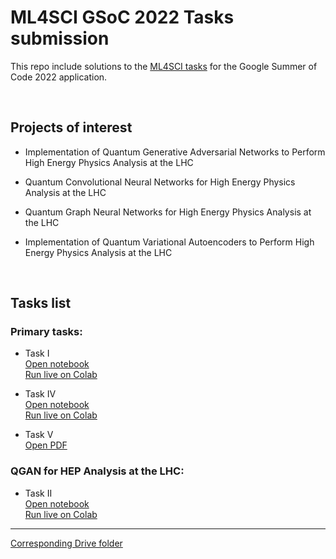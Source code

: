 # ML4SCI GSoC 2022 Tasks submission
This repo include solutions to the [ML4SCI tasks](https://docs.google.com/document/d/e/2PACX-1vSeQWHXbf-87eCPcEj-LcYEcBpPKnqCYoU0uf7PH-ou_XRdcg_xtXaP4fzSY8b_FiGMIyqsLjDNWqZD/pub) for the Google Summer of Code 2022 application.

<br />

## Projects of interest 


* Implementation of Quantum Generative Adversarial Networks to Perform High Energy Physics Analysis at the LHC

* Quantum Convolutional Neural Networks for High Energy Physics Analysis at the LHC

* Quantum Graph Neural Networks for High Energy Physics Analysis at the LHC

* Implementation of Quantum Variational Autoencoders to Perform High Energy Physics Analysis at the LHC


<br />

## Tasks list


### Primary tasks:

* Task I <br />
[Open notebook](tasks/Task_1.ipynb) <br />
[Run live on Colab](https://colab.research.google.com/drive/12m_zhadgskfJZXB1uwP69gOySAjXj_99?usp=sharing)

* Task IV <br />
[Open notebook](tasks/Task_4.ipynb) <br />
[Run live on Colab](https://colab.research.google.com/drive/1yneUh_KHmhP8AJGlJTgnGwe-vmwcZbPv)

* Task V <br />
[Open PDF](tasks/Task_5.pdf)  



### QGAN for HEP Analysis at the LHC:

* Task II <br />
[Open notebook](tasks/Task_4.ipynb) <br />
[Run live on Colab](https://colab.research.google.com/drive/11RWggV1ClCVfu7pV9A-6pe6yqOoh2xNR)


[comment]: <> ( ### QVAE for HEP Analysis at the LHC: )

------------

[Corresponding Drive folder](https://drive.google.com/drive/folders/1qOyZAlbPeyhNGFAkSuv78axhS2SpVRm9?usp=sharing)
